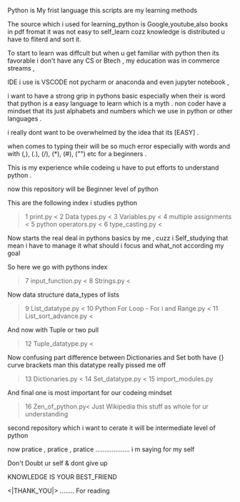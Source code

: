 Python is My frist language this scripts are my learning methods 

The source which i used for learning_python is Google,youtube,also books in pdf fromat
it was not easy to self_learn cozz knowledge is distributed u have to fliterd and sort it.


To start to learn was diffcult but when u get familiar with python then its favorable 
i don't have any CS or Btech , my education was in commerce streams ,


IDE i use is VSCODE not pycharm or anaconda 
and even jupyter notebook ,

i want to have a strong grip in pythons basic especially when their is word that python is a easy language to learn
which is a myth . non coder have a mindset that its just alphabets and numbers which we use in python
or other languages .

i really dont want to be overwhelmed by the idea that its 
[EASY] .

when comes to typing their will be so much error especially with words and with (,), (.), (/), (*), (#), ("") etc
for a beginners .

This is my experience while codeing u have to put efforts to understand  python .

 now this repository will be Beginner level of python 
 
 This are the following index i studies python
 
 >1 print.py <
 >2 Data types.py <
 >3 Variables.py <
 >4 multiple assignments <
 >5 python operators.py <
 >6 type_casting.py <
 
 Now starts the real deal in pythons basics by me , cuzz i  Self_studying that mean i have to 
 manage it what should i focus and what_not according my goal 
 
 So here we go with pythons index
 
 >7 input_function.py <
 >8 Strings.py <
 
 Now data structure data_types of lists
 
 >9 List_datatype.py <
 >10 Python For Loop - For i and Range.py <
 >11 List_sort_advance.py <
 
 And now with Tuple or two pull 
 >12 Tuple_datatype.py <
 
 Now confusing part difference between Dictionaries  and Set both have {} curve brackets
 man this datatype really pissed me off 
 >13 Dictionaries.py <
 >14 Set_datatype.py <
 >15 import_modules.py
 
  
  
 And final one is most important for our codeing mindset
 >16 Zen_of_python.py<
 Just Wikipedia this stuff as whole for ur understanding 
 
 
 
 second repository which i want to cerate it will be intermediate level of python
 
 now pratice , pratice , pratice ................... i m saying for my self 
 
 Don't Doubt ur self & dont give up



KNOWLEDGE IS YOUR BEST_FRIEND 

<|THANK_YOU|> ........ For reading 
